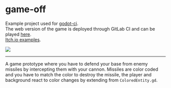 # game-off

Example project used for [godot-ci](https://github.com/aBARICHELLO/godot-ci).<br>
The web version of the game is deployed through GitLab CI and can be played [here](https://barichello.me/game-off).<br>
[Itch.io examples](https://barichello.itch.io/game-off).

<img src="https://i.imgur.com/AKBz3uW.png">

---

A game prototype where you have to defend your base from enemy missiles by intercepting them with your cannon. Missiles are color coded and you have to match the color to destroy the missile, the player and background react to color changes by extending from `ColoredEntity.gd`.
